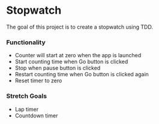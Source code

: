 # Stopwatch

The goal of this project is to create a stopwatch using TDD.

### Functionality
* Counter will start at zero when the app is launched
* Start counting time when Go button is clicked
* Stop when pause button is clicked
* Restart counting time when Go button is clicked again
* Reset timer to zero

### Stretch Goals
* Lap timer
* Countdown timer
